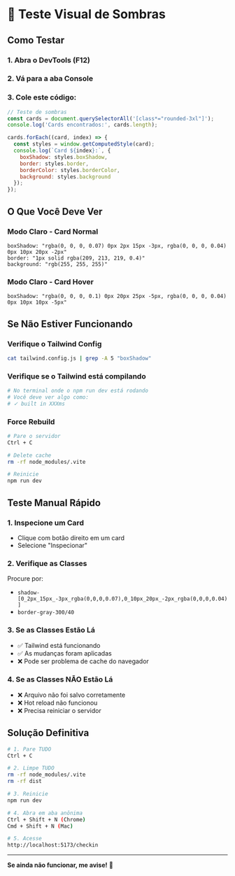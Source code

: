 # 🧪 Teste Visual de Sombras

## Como Testar

### 1. Abra o DevTools (F12)
### 2. Vá para a aba Console
### 3. Cole este código:

```javascript
// Teste de sombras
const cards = document.querySelectorAll('[class*="rounded-3xl"]');
console.log('Cards encontrados:', cards.length);

cards.forEach((card, index) => {
  const styles = window.getComputedStyle(card);
  console.log(`Card ${index}:`, {
    boxShadow: styles.boxShadow,
    border: styles.border,
    borderColor: styles.borderColor,
    background: styles.background
  });
});
```

## O Que Você Deve Ver

### Modo Claro - Card Normal
```
boxShadow: "rgba(0, 0, 0, 0.07) 0px 2px 15px -3px, rgba(0, 0, 0, 0.04) 0px 10px 20px -2px"
border: "1px solid rgba(209, 213, 219, 0.4)"
background: "rgb(255, 255, 255)"
```

### Modo Claro - Card Hover
```
boxShadow: "rgba(0, 0, 0, 0.1) 0px 20px 25px -5px, rgba(0, 0, 0, 0.04) 0px 10px 10px -5px"
```

## Se Não Estiver Funcionando

### Verifique o Tailwind Config
```bash
cat tailwind.config.js | grep -A 5 "boxShadow"
```

### Verifique se o Tailwind está compilando
```bash
# No terminal onde o npm run dev está rodando
# Você deve ver algo como:
# ✓ built in XXXms
```

### Force Rebuild
```bash
# Pare o servidor
Ctrl + C

# Delete cache
rm -rf node_modules/.vite

# Reinicie
npm run dev
```

## Teste Manual Rápido

### 1. Inspecione um Card
- Clique com botão direito em um card
- Selecione "Inspecionar"

### 2. Verifique as Classes
Procure por:
- `shadow-[0_2px_15px_-3px_rgba(0,0,0,0.07),0_10px_20px_-2px_rgba(0,0,0,0.04)]`
- `border-gray-300/40`

### 3. Se as Classes Estão Lá
- ✅ Tailwind está funcionando
- ✅ As mudanças foram aplicadas
- ❌ Pode ser problema de cache do navegador

### 4. Se as Classes NÃO Estão Lá
- ❌ Arquivo não foi salvo corretamente
- ❌ Hot reload não funcionou
- ❌ Precisa reiniciar o servidor

## Solução Definitiva

```bash
# 1. Pare TUDO
Ctrl + C

# 2. Limpe TUDO
rm -rf node_modules/.vite
rm -rf dist

# 3. Reinicie
npm run dev

# 4. Abra em aba anônima
Ctrl + Shift + N (Chrome)
Cmd + Shift + N (Mac)

# 5. Acesse
http://localhost:5173/checkin
```

---

**Se ainda não funcionar, me avise!** 🔧
